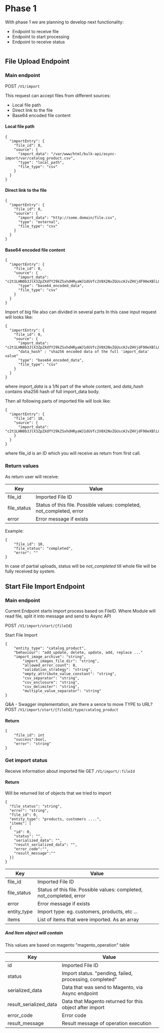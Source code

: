 # Phase 1

With phase 1 we are planning to develop next functionality: 
- Endpoint to receive file
- Endpoint to start processing
- Endpoint to receive status


```
```


## File Upload Endpoint
### Main endpoint

POST  `/V1/import`
 
This request can accept files from different sources:
- Local file path
- Direct link to the file
- Base64 encoded file content 
 
#### Local file path

```
{
  "importEntry": {
    "file_id": 0,
    "source": {
      "import_data": "/var/www/html/bulk-api/async-import/var/catalog_product.csv",
      "type": "local_path",
      "file_type": "csv"
    }
  }
}
```

#### Direct link to the file

```
{
  "importEntry": {
    "file_id": 0,
    "source": {
      "import_data": "http://some.domain/file.csv",
      "type": "external",
      "file_type": "csv"
    }
  }
}
```

#### Base64 encoded file content 

```
{
  "importEntry": {
    "file_id": 0,
    "source": {
      "import_data": "c2t1LHN0b3JlX3ZpZXdfY29kZSxhdHRyaWJ1dGVfc2V0X2NvZGUscHJvZHVjdF90eXBlLGNhdGVnb3JpZXMscHJvZHVjdF93ZWJzaXRlcyxuYW1lLGRlc2NyaXB0aW9uLHNob3J0X2Rlc2NyaXB0aW9uLHdlaWdodCxwcm9kdWN0X29ubGluZSx0YXhfY2xhc3NfbmFtZSx2aXNpYmlsaXR5LHBya......",
      "type": "base64_encoded_data",
      "file_type": "csv"
    }
  }
}
```

Import of big file also can divided in several parts
In this case input request will looks like:


```
{
  "importEntry": {
    "file_id": 0,
    "source": {
      "import_data": "c2t1LHN0b3JlX3ZpZXdfY29kZSxhdHRyaWJ1dGVfc2V0X2NvZGUscHJvZHVjdF90eXBlLGNhdGVnb3JpZXMscHJvZHVjdF93ZWJzaXRlcyxuYW1lLGRlc2NyaXB0aW9uLHNob3J0X2Rlc2NyaXB0aW9uLHdlaWdodCxwcm9kdWN0X29ubGluZSx0YXhfY2xhc3NfbmFtZSx2aXNpYmlsaXR5LHBya...",
	  "data_hash" : "sha256 encoded data of the full 'import_data' value"
      "type": "base64_encoded_data",
      "file_type": "csv"
    }
  }
}
```
where *import_data* is a 1/N part of the whole content, and *data_hash* contains sha256 hash of full import_data body.


Then all following parts of imported file will look like:

```
{
  "importEntry": {
    "file_id": 10,
    "source": {
      "import_data": "c2t1LHN0b3JlX3ZpZXdfY29kZSxhdHRyaWJ1dGVfc2V0X2NvZGUscHJvZHVjdF90eXBlLGNhdGVnb3JpZXMscHJvZHVjdF93ZWJzaXRlcyxuYW1lLGRlc2NyaXB0aW9uLHNob3J0X2Rlc2NyaXB0aW9uLHdlaWdodCxwcm9kdWN0X29ubGluZSx0YXhfY2xhc3NfbmFtZSx2aXNpYmlsaXR5LHBya...",
    }
  }
}
```
where file_id is an ID which you will receive as return from first call.

### Return values

As return user will receive:

| Key | Value |
| --- | --- |
| file_id | Imported File ID |
| file_status | Status of this file. Possible values: completed, not_completed, error |
| error | Error message if exists |

Example:

```
{
	"file_id": 10,
	"file_status": "completed",
	"error": ""
}
```

In case of partial uploads, status will be *not_completed* till whole file will be fully received by system.

## Start File Import Endpoint
### Main endpoint

Current Endpoint starts import process based on FileID. Where Module will read file, split it into message and send to Async API

POST  `/V1/import/start/{fileId}`

Start File Import

```
{
	"entity_type": "catalog_product",
	"behaviour": "add_update, delete, update, add, replace ..."
	"import_image_archive": "string",
      	"import_images_file_dir": "string",
      	"allowed_error_count": 0,
      	"validation_strategy": "string",
      	"empty_attribute_value_constant": "string",
      	"csv_separator": "string",
      	"csv_enclosure": "string",
      	"csv_delimiter": "string",
      	"multiple_value_separator": "string"
}
```

Q&A - Swagger implementation, are there a sence to move TYPE to URL? 
POST  `/V1/import/start/{fileId}/type/catalog_product`

#### Return

```
{
	"file_id": int
	"success":bool,
	"error": "string"
}
```

### Get import status

Receive information about imported file
GET  `/V1/import/:fileId`

#### Return

Will be returned list of objects that we tried to import

```
{
  "file_status": "string", 
  "error": "string",
  "file_id": 0,
  "entity_type": "products, customers ....",
  "items": [
  {
    "id": 0,
    "status": "",
    "serialized_data": "",
    "result_serialized_data": "",
    "error_code":"",
    "result_message":""
  }]
}
```

| Key | Value |
| --- | --- |
| file_id | Imported File ID |
| file_status | Status of this file. Possible values: completed, not_completed, error |
| error | Error message if exists |
| entity_type | Import type: eg. customers, products, etc ... |
| items | List of items that were imported. As an array |

##### And Item object will contain

This values are based on magento "magento_operation" table

| Key | Value |
| --- | --- |
| id | Imported File ID |
| status | Import status. "pending, failed, processing, completed" |
| serialized_data | Data that was send to Magento, via Async endpoint |
| result_serialized_data | Data that Magento returned for this object after import |
| error_code | Error code |
| result_message | Result message of operation execution |
